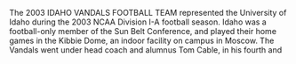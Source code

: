 The 2003 IDAHO VANDALS FOOTBALL TEAM represented the University of Idaho during the 2003 NCAA Division I-A football season. Idaho was a football-only member of the Sun Belt Conference, and played their home games in the Kibbie Dome, an indoor facility on campus in Moscow. The Vandals went under head coach and alumnus Tom Cable, in his fourth and
